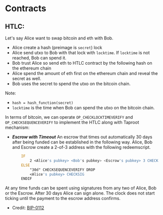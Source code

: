 # Contracts

## HTLC:
Let's say Alice want to swap bitcoin and eth with Bob. 
- Alice create a hash (preimage is `secret`) lock
- Alice send utxo to Bob with that lock with `locktime`. If `locktime` is not reached, Bob can spend it.
- Bob trust Alice so send eth to HTLC contract by the following hash on the ethereum chain
- Alice spend the amount of eth first on the ethereum chain and reveal the secret as well.
- Bob uses the secret to spend the utxo on the bitcoin chain.

Note:
- `hash = hash_function(secret)`
- `locktime` is the time when Bob can spend the utxo on the bitcoin chain.

In terms of bitcoin, we can operate `OP_CHECKLOCKTIMEVERIFY` and `OP_CHECKSEQUENCEVERIFY` to implement the HTLC along with Taproot mechanism:

- ***Escrow with Timeout***
An escrow that times out automatically 30 days after being funded can be established in the following way. Alice, Bob and Escrow create a 2-of-3 address with the following redeemscript.

    ```asm
        IF
            2 <Alice's pubkey> <Bob's pubkey> <Escrow's pubkey> 3 CHECKMULTISIG
        ELSE
            "30d" CHECKSEQUENCEVERIFY DROP
            <Alice's pubkey> CHECKSIG
        ENDIF
    ```
At any time funds can be spent using signatures from any two of Alice, Bob or the Escrow.
After 30 days Alice can sign alone.
The clock does not start ticking until the payment to the escrow address confirms.

- Credit: [BIP-0112](https://github.com/bitcoin/bips/blob/master/bip-0112.mediawiki)